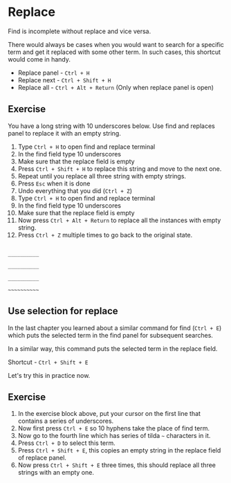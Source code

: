 Replace
========

Find is incomplete without replace and vice versa.

There would always be cases when you would want to search for a specific term
and get it replaced with some other term. In such cases, this shortcut would
come in handy.

* Replace panel - `Ctrl + H`
* Replace next - `Ctrl + Shift + H`
* Replace all - `Ctrl + Alt + Return` (Only when replace panel is open)


Exercise
---------

You have a long string with 10 underscores below. Use find and replaces panel
to replace it with an empty string.

1. Type `Ctrl + H` to open find and replace terminal
2. In the find field type 10 underscores
3. Make sure that the replace field is empty
4. Press `Ctrl + Shift + H` to replace this string and move to the next one.
5. Repeat until you replace all three string with empty strings.
6. Press `Esc` when it is done
7. Undo everything that you did (`Ctrl + Z`)
8. Type `Ctrl + H` to open find and replace terminal
9. In the find field type 10 underscores
10. Make sure that the replace field is empty
11. Now press `Ctrl + Alt + Return` to replace all the instances with empty
    string.
12. Press `Ctrl + Z` multiple times to go back to the original state.


```

__________

__________

__________

~~~~~~~~~~

```


Use selection for replace
--------------------------

In the last chapter you learned about a similar command for find (`Ctrl + E`)
which puts the selected term in the find panel for subsequent searches.

In a similar way, this command puts the selected term in the replace field.

Shortcut - `Ctrl + Shift + E`

Let's try this in practice now.


Exercise
---------

1. In the exercise block above, put your cursor on the first line that
   contains a series of underscores.
2. Now first press `Ctrl + E` so 10 hyphens take the place of find term.
3. Now go to the fourth line which has series of tilda `~` characters in it.
4. Press `Ctrl + D` to select this term.
5. Press `Ctrl + Shift + E`, this copies an empty string in the replace field
   of replace panel.
6. Now press `Ctrl + Shift + E` three times, this should replace all three
   strings with an empty one.
